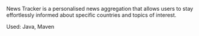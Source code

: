 News Tracker is a personalised news aggregation that allows users to stay effortlessly informed about specific
countries and topics of interest.


 Used: Java, Maven
